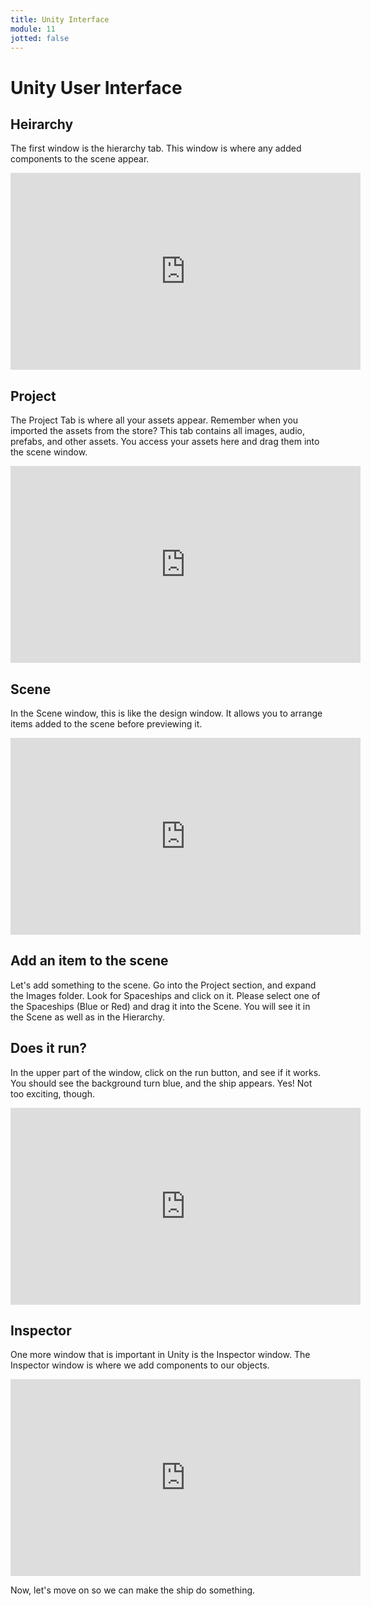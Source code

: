 ```yaml
---
title: Unity Interface
module: 11
jotted: false
---
```


# Unity User Interface

## Heirarchy

The first window is the hierarchy tab.  This window is where any added components to the scene appear.

<iframe width="560" height="315" src="https://umontana.zoom.us/rec/play/vsZ8cuj5_Gg3GoeU4gSDCqMsW464J_qs13cc-PQJxUbgVHUDMAX3ZONHNOMCMQLmO1WyRE3d4ECc9lZ-?continueMode=true" frameborder="0" allow="accelerometer; autoplay; encrypted-media; gyroscope; picture-in-picture" allowfullscreen></iframe>


## Project

The Project Tab is where all your assets appear.  Remember when you imported the assets from the store?  This tab contains all images, audio, prefabs, and other assets.  You access your assets here and drag them into the scene window.

<iframe width="560" height="315" src="https://umontana.zoom.us/rec/play/vcUpJryp_D43SdCduQSDU_VxW47pLKyshyJI8_MMzRnjUSEKYQD3ZORDNuXvBuoycJfeme1BT9P2W1_d?continueMode=true" frameborder="0" allow="accelerometer; autoplay; encrypted-media; gyroscope; picture-in-picture" allowfullscreen></iframe>

## Scene

In the Scene window, this is like the design window.  It allows you to arrange items added to the scene before previewing it.

<iframe width="560" height="315" src="https://umontana.zoom.us/rec/play/6JYtc7ytqW03HNzG5ASDAvN_W9S6eKKs2icfqPUMxUq2AiRWZAChYLUXM-Q7kMXKdFiQRrehgbva1OdL?continueMode=true
" frameborder="0" allow="accelerometer; autoplay; encrypted-media; gyroscope; picture-in-picture" allowfullscreen></iframe>

## Add an item to the scene

Let's add something to the scene.  Go into the Project section, and expand the Images folder.  Look for Spaceships and click on it.  Please select one of the Spaceships (Blue or Red) and drag it into the Scene.  You will see it in the Scene as well as in the Hierarchy.

## Does it run?

In the upper part of the window, click on the run button, and see if it works. You should see the background turn blue, and the ship appears.  Yes!  Not too exciting, though.

<iframe width="560" height="315" src="https://umontana.zoom.us/rec/play/vpEocOz5pzM3G9WUtwSDA_Z9W9W4Kaqs1ClN_qAJykq3ByRROgKgbuBDM-IF8f4RplcoMfbq678QdxOZ?continueMode=true
" frameborder="0" allow="accelerometer; autoplay; encrypted-media; gyroscope; picture-in-picture" allowfullscreen></iframe>

## Inspector

One more window that is important in Unity is the Inspector window.  The Inspector window is where we add components to our objects.


<iframe width="560" height="315" src="https://umontana.zoom.us/rec/play/tMcrJO6rrzw3E9PG4wSDU_9_W9W9e6msgCVLrPYMxEayU3YLZgKvZ7cUYuGTCqCMhrGHjyP0-R7EdHWZ?continueMode=true" frameborder="0" allow="accelerometer; autoplay; encrypted-media; gyroscope; picture-in-picture" allowfullscreen></iframe>

Now, let's move on so we can make the ship do something.


